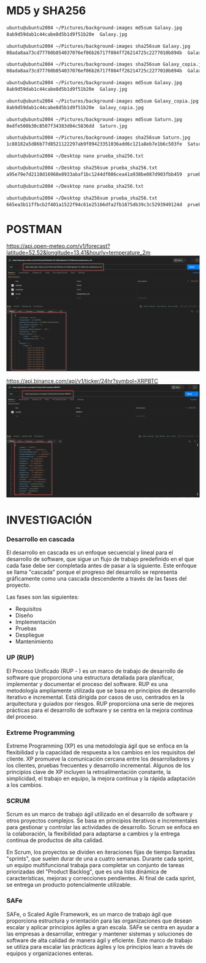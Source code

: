 # MD5 y SHA256
 
```sh
ubuntu@ubuntu2004 ~/Pictures/background-images md5sum Galaxy.jpg
8ab9d59dab1c44cabe8d5b1d9f51b20e  Galaxy.jpg
```

```sh 
ubuntu@ubuntu2004 ~/Pictures/background-images sha256sum Galaxy.jpg
08ada8aa73cd77760b854037076ef06b26717f084ff26214725c2277010b894b  Galaxy.jpg
```

```sh
ubuntu@ubuntu2004 ~/Pictures/background-images sha256sum Galaxy_copia.jpg
08ada8aa73cd77760b854037076ef06b26717f084ff26214725c2277010b894b  Galaxy_copia.jpg
```

```sh
ubuntu@ubuntu2004 ~/Pictures/background-images md5sum Galaxy.jpg
8ab9d59dab1c44cabe8d5b1d9f51b20e  Galaxy.jpg
```

```sh
ubuntu@ubuntu2004 ~/Pictures/background-images md5sum Galaxy_copia.jpg
8ab9d59dab1c44cabe8d5b1d9f51b20e  Galaxy_copia.jpg
```

```sh
ubuntu@ubuntu2004 ~/Pictures/background-images md5sum Saturn.jpg
0edfe500b30c8507f34383d04c5836dd  Saturn.jpg
```

```sh
ubuntu@ubuntu2004 ~/Pictures/background-images sha256sum Saturn.jpg
1c88182a5d86b77d8521122297ab9f89423351036add6c121a8eb7e1b6c503fe  Saturn.jpg
```

```sh
ubuntu@ubuntu2004 ~/Desktop nano prueba_sha256.txt
```
 
```sh
ubuntu@ubuntu2004 ~/Desktop sha256sum prueba_sha256.txt
a95e79e7d2110d16968e8933abaf1bc1244df086cea41a938be087d903fbb459  prueba_sha256.txt
```

```sh
ubuntu@ubuntu2004 ~/Desktop nano prueba_sha256.txt
``` 
 
```sh
ubuntu@ubuntu2004 ~/Desktop sha256sum prueba_sha256.txt
665ea3b11ffbcb2f401a1522f94c61e25166dfa2fb1875db39c3c5293949124d  prueba_sha256.txt
```

# POSTMAN

https://api.open-meteo.com/v1/forecast?latitude=52.52&longitude=13.41&hourly=temperature_2m 
![image](postman1.png)

https://api.binance.com/api/v1/ticker/24hr?symbol=XRPBTC
![image](postman2.png)

# INVESTIGACIÓN

### Desarrollo en cascada

El desarrollo en cascada es un enfoque secuencial y lineal para el desarrollo de software, que sigue un flujo de trabajo predefinido en el que cada fase debe ser completada antes de pasar a la siguiente. Este enfoque se llama "cascada" porque el progreso del desarrollo se representa gráficamente como una cascada descendente a través de las fases del proyecto.

Las fases son las siguientes:

- Requisitos
- Diseño
- Implementación
- Pruebas
- Despliegue
- Mantenimiento

### UP (RUP)

El Proceso Unificado (RUP - ) es un marco de trabajo de desarrollo de software que proporciona una estructura detallada para planificar, implementar y documentar el proceso del software. RUP es una metodología ampliamente utilizada que se basa en principios de desarrollo iterativo e incremental. Está dirigida por casos de uso, centrados en la arquitectura y guiados por riesgos. RUP proporciona una serie de mejores prácticas para el desarrollo de software y se centra en la mejora continua del proceso.

### Extreme Programming

Extreme Programming (XP) es una metodología ágil que se enfoca en la flexibilidad y la capacidad de respuesta a los cambios en los requisitos del cliente. XP promueve la comunicación cercana entre los desarrolladores y los clientes, pruebas frecuentes y desarrollo incremental. Algunos de los principios clave de XP incluyen la retroalimentación constante, la simplicidad, el trabajo en equipo, la mejora continua y la rápida adaptación a los cambios.

### SCRUM

Scrum es un marco de trabajo ágil utilizado en el desarrollo de software y otros proyectos complejos. Se basa en principios iterativos e incrementales para gestionar y controlar las actividades de desarrollo. Scrum se enfoca en la colaboración, la flexibilidad para adaptarse a cambios y la entrega continua de productos de alta calidad.

En Scrum, los proyectos se dividen en iteraciones fijas de tiempo llamadas "sprints", que suelen durar de una a cuatro semanas. Durante cada sprint, un equipo multifuncional trabaja para completar un conjunto de tareas priorizadas del "Product Backlog", que es una lista dinámica de características, mejoras y correcciones pendientes. Al final de cada sprint, se entrega un producto potencialmente utilizable.

### SAFe

SAFe, o Scaled Agile Framework, es un marco de trabajo ágil que proporciona estructura y orientación para las organizaciones que desean escalar y aplicar principios ágiles a gran escala. SAFe se centra en ayudar a las empresas a desarrollar, entregar y mantener sistemas y soluciones de software de alta calidad de manera ágil y eficiente. Este marco de trabajo se utiliza para escalar las prácticas ágiles y los principios lean a través de equipos y organizaciones enteras.


